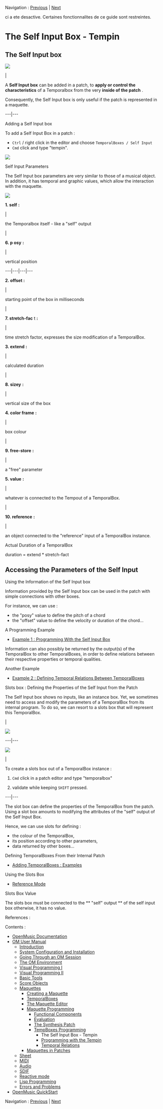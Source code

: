Navigation : [Previous](TempProgramming "page
précédente\(TempBoxes Programming\)") | [Next](Examplestempbox
"Next\(Programming with the Tempin\)")

ci a ete desactive. Certaines fonctionnalites de ce guide sont restreintes.

# The Self Input Box - Tempin

## The Self Input box

![](../res/selfbox_icon.png)

|

A  **Self Input box** can be added in a patch, to **apply or control the
characteristics** of a Temporalbox from the very  **inside of the patch** .

Consequently, the Self Input box is only useful if the patch is represented in
a maquette.  
  
---|---  
  
Adding a Self Input box

To add a Self Input Box in a patch :

  * `Ctrl` / right click in the editor and choose `TemporalBoxes / Self Input`
  * `Cmd` click and type "tempin".

![](../res/addself.png)

Self Input Parameters

The Self Input box parameters are very similar to those of a musical object.
In addition, it has temporal and graphic values, which allow the interaction
with the maquette.

![](../res/selfbox.png)

**1\. self** **:**

|

the Temporalbox itself - like a "self" output

|

**6\. p **osy**** **:**

|

vertical position  
  
---|---|---|---  
  
**2\. offset **:****

|

starting point of the box in milliseconds

|

**7\. stretch-fac** t **:**

|

time stretch factor, expresses the size modification of a TemporalBox.  
  
**3\. extend** **:**

|

calculated duration

|

**8\. sizey** **:**

|

vertical size of the box  
  
**4\. color frame** **:**

|

box colour

|

**9\. free-store** **:**

|

a "free" parameter  
  
**5\. value** **:**

|

whatever is connected to the Tempout of a TemporalBox.

|

**10\. reference** **:**

|

an object connected to the "reference" input of a TemporalBox instance.  
  
Actual Duration of a TemporalBox

duration = extend * stretch-fact

## Accessing the Parameters of the Self Input

Using the Information of the Self Input box

Information provided by the Self Input box can be used in the patch with
simple connections with other boxes.

For instance, we can use :

  * the "posy" value to define the pitch of a chord
  * the "offset" value to define the velocity or duration of the chord...

A Programming Example

  * [Example 1 : Programming With the Self Input Box](Examplestempbox)

Information can also possibly be returned by the output(s) of the TemporalBox
to other TemporalBoxes, in order to define relations between their respective
properties or temporal qualities.

Another Example

  * [Example 2 : Defining Temporal Relations Between TemporalBoxes](EX2)

Slots box : Defining the Properties of the Self Input from the Patch

The Self Input box shows no inputs, like an  instance box. Yet, we sometimes
need to access and modify the parameters of a TemporalBox from its internal
program. To do so, we can resort to a slots box that will represent this
TemporalBox.

|

![](../res/slotstempbox_icon.png)  
  
---|---  
  
![](../res/tempbslots.png)

|

To create a slots box out of a TemporalBox instance :

  1. `Cmd`  click in a patch editor and type "temporalbox"

  2. validate while keeping `SHIFT` pressed.

  
  
---|---  
  
The  slot box can define the properties of the TemporalBox from the patch.
Using a slot box amounts to modifying the attributes of the "self" output of
the Self Input Box.

Hence, we can use slots for defining :

  * the colour of the TemporalBox,
  * its position according to other parameters, 
  * data returned by other boxes...

Defining TemporalBoxes From their Internal Patch

  * [Adding TemporalBoxes : Examples](addexamples)

Using the Slots Box

  * [Reference Mode](Maquettes%20in%20Patches2)

Slots Box Value

The slots box must be connected to the ** "self" output ** of the self input
box otherwise, it has no value.

References :

Contents :

  * [OpenMusic Documentation](OM-Documentation)
  * [OM User Manual](OM-User-Manual)
    * [Introduction](00-Contents)
    * [System Configuration and Installation](Installation)
    * [Going Through an OM Session](Goingthrough)
    * [The OM Environment](Environment)
    * [Visual Programming I](BasicVisualProgramming)
    * [Visual Programming II](AdvancedVisualProgramming)
    * [Basic Tools](BasicObjects)
    * [Score Objects](ScoreObjects)
    * [Maquettes](Maquettes)
      * [Creating a Maquette](Maquette)
      * [TemporalBoxes](TemporalBoxes)
      * [The Maquette Editor](Editor)
      * [Maquette Programming](Programming%20Maquette)
        * [Functional Components](InputsOutputs)
        * [Evaluation](MaquetteEvaluation)
        * [The Synthesis Patch](Synthpatchprog)
        * [TempBoxes Programming](TempProgramming)
          * The Self Input Box - Tempin
          * [Programming with the Tempin](Examplestempbox)
          * [Temporal Relations](EX2)
      * [Maquettes in Patches](Maquettes%20in%20Patches)
    * [Sheet](Sheet)
    * [MIDI](MIDI)
    * [Audio](Audio)
    * [SDIF](SDIF)
    * [Reactive mode](Reactive)
    * [Lisp Programming](Lisp)
    * [Errors and Problems](errors)
  * [OpenMusic QuickStart](QuickStart-Chapters)

Navigation : [Previous](TempProgramming "page
précédente\(TempBoxes Programming\)") | [Next](Examplestempbox
"Next\(Programming with the Tempin\)")

